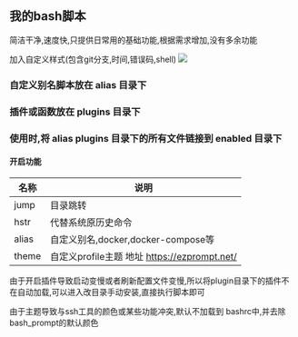 ## 我的bash脚本

简洁干净,速度快,只提供日常用的基础功能,根据需求增加,没有多余功能

加入自定义样式(包含git分支,时间,错误码,shell)
![](https://cdn.jsdelivr.net/gh/ayuayue/cdn/wolai/202201231631522.png)

### 自定义别名脚本放在 alias 目录下

### 插件或函数放在 plugins 目录下

### 使用时,将 alias plugins 目录下的所有文件链接到 enabled 目录下

#### 开启功能

| 名称  | 说明                                         |
| ----- | -------------------------------------------- |
| jump  | 目录跳转                                     |
| hstr  | 代替系统原历史命令                           |
| alias | 自定义别名,docker,docker-compose等           |
| theme | 自定义profile主题 地址 https://ezprompt.net/ |

由于开启插件导致启动变慢或者刷新配置文件变慢,所以将plugin目录下的插件不在自动加载,可以进入改目录手动安装,直接执行脚本即可

由于主题导致与ssh工具的颜色或某些功能冲突,默认不加载到 bashrc中,并去除bash_prompt的默认颜色
